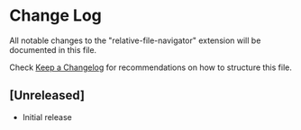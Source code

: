 # Change Log

All notable changes to the "relative-file-navigator" extension will be documented in this file.

Check [Keep a Changelog](http://keepachangelog.com/) for recommendations on how to structure this file.

## [Unreleased]

- Initial release